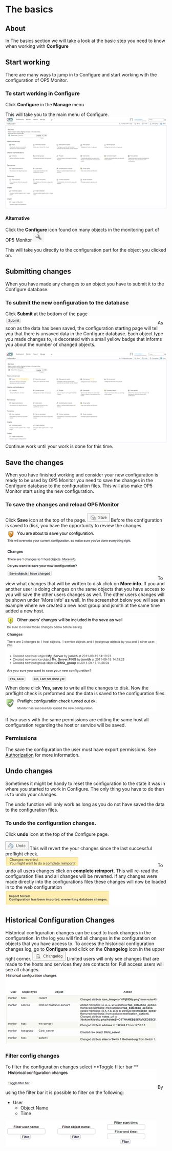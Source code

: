 # The basics

## About

In The basics section we will take a look at the basic step you need to know when working with **Configure**

## Start working

There are many ways to jump in to Configure and start working with the configuration of OP5 Monitor.

### To start working in Configure

Click **Configure** in the **Manage** menu

This will take you to the main menu of Configure.
![](attachments/16482408/23793048.png)

#### Alternative

Click the **Configure** icon found on many objects in the monitoring part of OP5 Monitor ![](attachments/16482408/17269446.png)

This will take you directly to the configuration part for the object you clicked on.

## Submitting changes

When you have made any changes to an object you have to submit it to the Configure database.

### To submit the new configuration to the database

Click **Submit** at the bottom of the page
 ![](attachments/16482408/17269457.png)
 As soon as the data has been saved, the configuration starting page will tell you that there is unsaved data in the Configure database. Each object type you made changes to, is decorated with a small yellow badge that informs you about the number of changed objects.

![](attachments/16482408/23793047.png)
 Continue work until your work is done for this time.

## Save the changes

When you have finished working and consider your new configuration is ready to be used by OP5 Monitor you need to save the changes in the Configure database to the configuration files.
 This will also make OP5 Monitor start using the new configuration.

### To save the changes and reload OP5 Monitor

Click **Save** icon at the top of the page.
![](attachments/16482408/17269442.png)
 Before the configuration is saved to disk, you have the opportunity to review the changes.
 ![](attachments/16482408/17269455.png)
 To view what changes that will be written to disk click on **More info**.
 If you and another user is doing changes on the same objects that you have access to you will save the other users changes as well. The other users changes will be shown under 'More info' as well.
 In the screenshot below you will see an example where we created a new host group and jsmith at the same time added a new host.
 ![](attachments/16482408/17269451.png)
 When done click **Yes, save** to write all the changes to disk.
 Now the preflight check is preformed and the data is saved to the configuration files.
 ![](attachments/16482408/17269450.png)

If two users with the same permissions are editing the same host all configuration regarding the host or service will be saved.

### Permissions

The save the configuration the user must have export permissions. See [Authorization](Authorization) for more information.

## Undo changes

Sometimes it might be handy to reset the configuration to the state it was in where you started to work in Configure. The only thing you have to do then is to undo your changes.

The undo function will only work as long as you do not have saved the data to the configuration files.

### To undo the configuration changes.

Click **undo** icon at the top of the Configure page.

![](attachments/16482408/17269443.png)
 This will revert the your changes since the last successful preflight check.
 ![](attachments/16482408/17269453.png)
 To undo all users changes click on **complete reimport**. This will re-read the configuration files and all changes will be reverted. If any changes were made directly into the configurations files these changes will now be loaded in to the web configuration
 ![](attachments/16482408/17269449.png)

## Historical Configuration Changes

Historical configuration changes can be used to track changes in the configuration. In the log you will find all changes in the configuration on objects that you have access to.
 To access the historical configuration changes log, go to **Configure** and click on the **Changelog** icon in the upper right corner.
![](attachments/16482408/17269439.png)
 Limited users will only see changes that are made to the hosts and services they are contacts for.
 Full access users will see all changes.
 ![](attachments/16482408/17269454.png)

### Filter config changes

To filter the configuration changes select **Toggle filter bar
** ![](attachments/16482408/17269452.png)
By using the filter bar it is possible to filter on the following:

- User
  - Object Name
  - Time

![](attachments/16482408/17269459.png)
